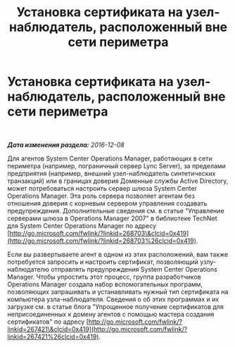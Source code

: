 ﻿---
title: Установка сертификата на узел-наблюдатель, расположенный вне сети периметра
TOCTitle: Установка сертификата на узел-наблюдатель, расположенный вне сети периметра
ms:assetid: 825c9c02-1951-4d7a-a25e-a313a85333f8
ms:mtpsurl: https://technet.microsoft.com/ru-ru/library/JJ688113(v=OCS.15)
ms:contentKeyID: 49888068
ms.date: 12/10/2016
mtps_version: v=OCS.15
ms.translationtype: HT
---

# Установка сертификата на узел-наблюдатель, расположенный вне сети периметра

 

_**Дата изменения раздела:** 2016-12-08_

Для агентов System Center Operations Manager, работающих в сети периметра (например, пограничный сервер Lync Server), за пределами предприятия (например, внешний узел-наблюдатель синтетических транзакций) или в границах доверия Доменные службы Active Directory, может потребоваться настроить сервер шлюза System Center Operations Manager. Эта роль сервера позволяет агентам без отношения доверия с корневым сервером управления создавать предупреждения. Дополнительные сведения см. в статье "Управление серверами шлюза в Operations Manager 2007" в библиотеке TechNet для System Center Operations Manager по адресу [http://go.microsoft.com/fwlink/?linkid=268703\&clcid=0x419](http://go.microsoft.com/fwlink/?linkid=268703%26clcid=0x419).

Если вы развертываете агент в одном из этих расположений, вам также потребуется запросить и настроить сертификат, позволяющий узлу-наблюдателю отправлять предупреждения System Center Operations Manager. Чтобы упростить этот процесс, группа разработчиков Operations Manager создала набор вспомогательных программ, позволяющих запрашивать и устанавливать нужный тип сертификата на компьютера узла-наблюдателя. Сведения о об этих программах и их загрузке см. в статье блога "Упрощенное получение сертификатов для неприсоединенных к домену агентов с помощью мастера создания сертификатов" по адресу [http://go.microsoft.com/fwlink/?linkid=267421\&clcid=0x419](http://go.microsoft.com/fwlink/?linkid=267421%26clcid=0x419).

